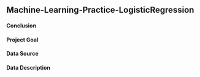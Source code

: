 ## Machine-Learning-Practice-LogisticRegression

#### Conclusion



#### Project Goal



#### Data Source

 
  
#### Data Description
